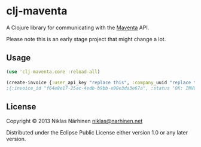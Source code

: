 # clj-maventa

A Clojure library for communicating with the [Maventa](http://www.maventa.com/) API.

Please note this is an early stage project that might change a lot.

## Usage

```clojure
(use 'clj-maventa.core :reload-all)

(create-invoice {:user_api_key "replace this", :company_uuid "replace this"} {:email "customer@company.com", :lang "FI", :name "My Customer"} {:invoice_nr "1234", :date invoice-date, :date_due due-date, :sum "100", :sum_tax "124"} [{:subject "Test", :tax "24", :sum "100", :sum_tax "124", :amount 1, :price "100"}])
;{:invoice_id "f64e8e17-25ac-4edb-b9bb-e90e3da3e67a", :status "OK: INVOICE CREATED"}
```

## License

Copyright © 2013 Niklas Närhinen <niklas@narhinen.net>

Distributed under the Eclipse Public License either version 1.0 or any later version.

